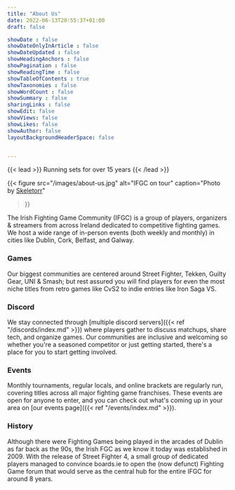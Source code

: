 ```yaml
---
title: "About Us"
date: 2022-06-13T20:55:37+01:00
draft: false

showDate : false
showDateOnlyInArticle : false
showDateUpdated : false
showHeadingAnchors : false
showPagination : false
showReadingTime : false
showTableOfContents : true
showTaxonomies : false 
showWordCount : false
showSummary : false
sharingLinks : false
showEdit: false
showViews: false
showLikes: false
showAuthor: false
layoutBackgroundHeaderSpace: false


---
```


{{< lead >}}
Running sets for over 15 years
{{< /lead >}}

{{< figure
src="/images/about-us.jpg"
alt="IFGC on tour"
caption="Photo by [Skeletorr](https://x.com/SkeletorrTK)"
>}}

The Irish Fighting Game Community (IFGC) is a group of players, organizers & streamers from across Ireland dedicated to competitive fighting games. We host a wide range of in-person events (both weekly and monthly) in cities like Dublin, Cork, Belfast, and Galway.

### Games
Our biggest communities are centered around Street Fighter, Tekken, Guilty Gear, UNI & Smash; but rest assured you will find players for even the most niche titles from retro games like CvS2 to indie entries like Iron Saga VS.  

### Discord
We stay connected through [multiple discord servers]({{< ref "/discords/index.md" >}}) where players gather to discuss matchups, share tech, and organize games. Our communities are inclusive and welcoming so whether you're a seasoned competitor or just getting started, there's a place for you to start getting involved.

### Events
Monthly tournaments, regular locals, and online brackets are regularly run, covering titles across all major fighting game franchises. These events are open for anyone to enter, and you can check out what's coming up in your area on [our events page]({{< ref "/events/index.md" >}}).

### History
Although there were Fighting Games being played in the arcades of Dublin as far back as the 90s, the Irish FGC as we know it today was established in 2009. With the release of Street Fighter 4, a small group of dedicated players managed to convince boards.ie to open the (now defunct) Fighting Game forum that would serve as the central hub for the entire IFGC for around 8 years.